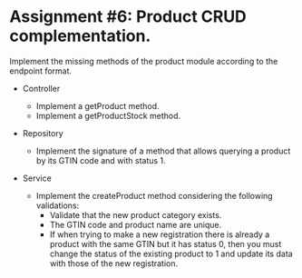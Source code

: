 # Assignment #6: Product CRUD complementation.

Implement the missing methods of the product module according to the endpoint format.

* Controller
    * Implement a getProduct method.
    * Implement a getProductStock method.

* Repository
    * Implement the signature of a method that allows querying a product by its GTIN code and with status 1.
    
* Service
    * Implement the createProduct method considering the following validations:
        - Validate that the new product category exists. 
        - The GTIN code and product name are unique.
        - If when trying to make a new registration there is already a product with the same GTIN but it has status 0, 
        then you must change the status of the existing product to 1 and update its data with those of the new registration.

